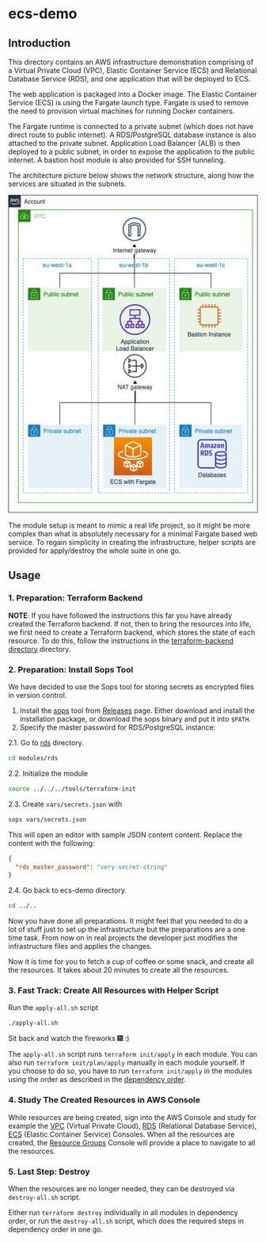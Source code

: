 # ecs-demo

## Introduction

This directory contains an AWS infrastructure demonstration comprising of a Virtual Private Cloud (VPC), Elastic Container Service (ECS) and Relational Database Service (RDS), and one application that will be deployed to ECS. 

The web application is packaged into a Docker image. The Elastic Container Service (ECS) is using the Fargate launch type. Fargate is used to remove the need to provision virtual machines for running Docker containers.

The Fargate runtime is connected to a private subnet (which does not have direct route to public internet). A RDS/PostgreSQL database instance is also attached to the private subnet. Application Load Balancer (ALB) is then deployed to a public subnet, in order to expose the application to the public internet. A bastion host module is also provided for SSH tunneling.

The architecture picture below shows the network structure, along how the services are situated in the subnets.

![network-architecture.png](network-architecture.png)

The module setup is meant to mimic a real life project, so it might be more complex than what is absolutely necessary for a minimal Fargate based web service. To regain simplicity in creating the infrastructure, helper scripts are provided for apply/destroy the whole suite in one go.

## Usage

### 1. Preparation: Terraform Backend

**NOTE**: If you have followed the instructions this far you have already created the Terraform backend. If not, then to bring the resources into life, we first need to create a Terraform backend, which stores the state of each resource. To do this, follow the instructions in the [terraform-backend directory](../terraform-backend) directory.

### 2. Preparation: Install Sops Tool

We have decided to use the Sops tool for storing secrets as encrypted files in version control.

1. Install the [sops](https://github.com/mozilla/sops) tool from [Releases](https://github.com/mozilla/sops/releases) page. Either download and install the installation package, or download the sops binary and put it into `$PATH`.
2. Specify the master password for RDS/PostgreSQL instance:

2.1. Go to [rds](modules/rds) directory.
```bash
cd modules/rds
```

2.2. Initialize the module
```bash
source ../../../tools/terraform-init
```

2.3. Create `vars/secrets.json` with
```bash
sops vars/secrets.json
```

This will open an editor with sample JSON content content. Replace the content with the following:

```json
{
  "rds_master_password": "very-secret-string"
}
```

2.4. Go back to ecs-demo directory.
```bash
cd ../..
```

Now you have done all preparations. It might feel that you needed to do a lot of stuff just to set up the infrastructure but the preparations are a one time task. From now on in real projects the developer just modifies the infrastructure files and applies the changes.

Now it is time for you to fetch a cup of coffee or some snack, and create all the resources. It takes about 20 minutes to create all the resources.

### 3. Fast Track: Create All Resources with Helper Script

Run the `apply-all.sh` script
```bash
./apply-all.sh
```

Sit back and watch the fireworks 🎆 :) 

The `apply-all.sh` script runs `terraform init/apply` in each module. You can also run `terraform init/plan/apply` manually in each module yourself. If you choose to do so, you have to run `terraform init/apply` in the modules using the order as described in the [dependency order](modules/README.md#module-dependencies).

### 4. Study The Created Resources in AWS Console

While resources are being created, sign into the AWS Console and study for example the [VPC](https://eu-west-1.console.aws.amazon.com/vpc/home?region=eu-west-1#vpcs:) (Virtual Private Cloud), [RDS](https://eu-west-1.console.aws.amazon.com/rds/home?region=eu-west-1#databases:) (Relational Database Service), [ECS](https://eu-west-1.console.aws.amazon.com/ecs/home?region=eu-west-1#/clusters) (Elastic Container Service) Consoles. When all the resources are created, the [Resource Groups](https://eu-west-1.console.aws.amazon.com/resource-groups/home?region=eu-west-1#) Console will provide a place to navigate to all the resources. 


### 5. Last Step: Destroy

When the resources are no longer needed, they can be destroyed via `destroy-all.sh` script.

Either run `terraform destroy` individually in all modules in dependency order, or run the `destroy-all.sh` script, which does the required steps in dependency order in one go.
